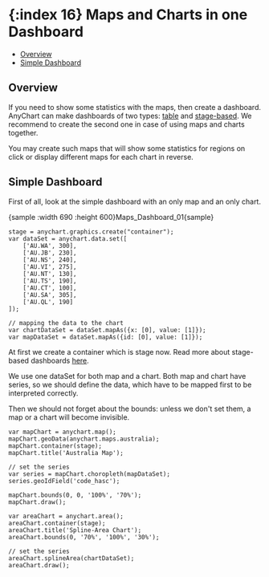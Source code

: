 {:index 16}
Maps and Charts in one Dashboard
======================

* [Overview](#overview)
* [Simple Dashboard](#simple_dashboard)

## Overview

If you need to show some statistics with the maps, then create a dashboard. AnyChart can make dashboards of two types: [table](../../Dashboards/Table_Layout) and [stage-based](../../Dashboards/Stage-Based_Layout). We recommend to create the second one in case of using maps and charts together.

You may create such maps that will show some statistics for regions on click or display different maps for each chart in reverse.

## Simple Dashboard

First of all, look at the simple dashboard with an only map and an only chart.

{sample :width 690 :height 600}Maps\_Dashboard\_01{sample}

```
stage = anychart.graphics.create("container");
var dataSet = anychart.data.set([
	['AU.WA', 300],
	['AU.JB', 230],
	['AU.NS', 240],
	['AU.VI', 275],
	['AU.NT', 130],
	['AU.TS', 190],
	['AU.CT', 100],
	['AU.SA', 305],
	['AU.QL', 190]
]);

// mapping the data to the chart
var chartDataSet = dataSet.mapAs({x: [0], value: [1]});
var mapDataSet = dataSet.mapAs({id: [0], value: [1]});
```
At first we create a container which is stage now. Read more about stage-based dashboards [here](../../Dashboards/Stage-Based_Layout).

We use one dataSet for both map and a chart. Both map and chart have series, so we should define the data, which have to be mapped first to be interpreted correctly.

Then we should not forget about the bounds: unless we don't set them, a map or a chart will become invisible.

```
var mapChart = anychart.map();
mapChart.geoData(anychart.maps.australia);
mapChart.container(stage);
mapChart.title('Australia Map');

// set the series
var series = mapChart.choropleth(mapDataSet);
series.geoIdField('code_hasc');

mapChart.bounds(0, 0, '100%', '70%');
mapChart.draw();

var areaChart = anychart.area();
areaChart.container(stage);
areaChart.title('Spline-Area Chart');
areaChart.bounds(0, '70%', '100%', '30%');

// set the series
areaChart.splineArea(chartDataSet);
areaChart.draw();
			
```

